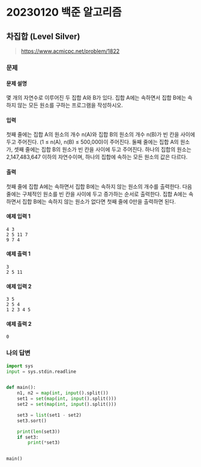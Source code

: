 # 20230120 백준 알고리즘

## 차집합 (Level Silver)
> https://www.acmicpc.net/problem/1822

### 문제
#### 문제 설명
몇 개의 자연수로 이루어진 두 집합 A와 B가 있다. 집합 A에는 속하면서 집합 B에는 속하지 않는 모든 원소를 구하는 프로그램을 작성하시오.

#### 입력
첫째 줄에는 집합 A의 원소의 개수 n(A)와 집합 B의 원소의 개수 n(B)가 빈 칸을 사이에 두고 주어진다. (1 ≤ n(A), n(B) ≤ 500,000)이 주어진다. 둘째 줄에는 집합 A의 원소가, 셋째 줄에는 집합 B의 원소가 빈 칸을 사이에 두고 주어진다. 하나의 집합의 원소는 2,147,483,647 이하의 자연수이며, 하나의 집합에 속하는 모든 원소의 값은 다르다.

#### 출력
첫째 줄에 집합 A에는 속하면서 집합 B에는 속하지 않는 원소의 개수를 출력한다. 다음 줄에는 구체적인 원소를 빈 칸을 사이에 두고 증가하는 순서로 출력한다. 집합 A에는 속하면서 집합 B에는 속하지 않는 원소가 없다면 첫째 줄에 0만을 출력하면 된다.

#### 예제 입력 1
```
4 3
2 5 11 7
9 7 4
```

#### 예제 출력 1
```
3
2 5 11
```

#### 예제 입력 2
```
3 5
2 5 4
1 2 3 4 5
```

#### 예제 출력 2
```
0
```

### 나의 답변
```python
import sys
input = sys.stdin.readline


def main():
    n1, n2 = map(int, input().split())
    set1 = set(map(int, input().split()))
    set2 = set(map(int, input().split()))

    set3 = list(set1 - set2)
    set3.sort()

    print(len(set3))
    if set3:
        print(*set3)


main()
```